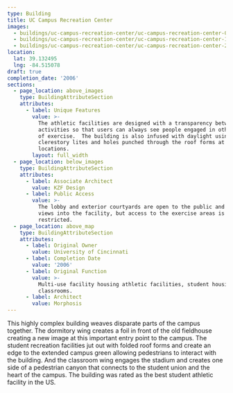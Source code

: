 ```yaml
---
type: Building
title: UC Campus Recreation Center
images:
  - buildings/uc-campus-recreation-center/uc-campus-recreation-center-0_p5z61x
  - buildings/uc-campus-recreation-center/uc-campus-recreation-center-1_hnrqm0
  - buildings/uc-campus-recreation-center/uc-campus-recreation-center-2_qipdns
location:
  lat: 39.132495
  lng: -84.515078
draft: true
completion_date: '2006'
sections:
  - page_location: above_images
    type: BuildingAttributeSection
    attributes:
      - label: Unique Features
        value: >-
          The athletic facilities are designed with a transparency between
          activities so that users can always see people engaged in other types
          of exercise.  The building is also infused with daylight using
          clerestory lites and holes punched through the roof forms at strategic
          locations.
        layout: full_width
  - page_location: below_images
    type: BuildingAttributeSection
    attributes:
      - label: Associate Architect
        value: KZF Design
      - label: Public Access
        value: >-
          The lobby and exterior courtyards are open to the public and provide
          views into the facility, but access to the exercise areas is
          restricted.
  - page_location: above_map
    type: BuildingAttributeSection
    attributes:
      - label: Original Owner
        value: University of Cincinnati
      - label: Completion Date
        value: '2006'
      - label: Original Function
        value: >-
          Multi-use facility housing athletic facilities, student housing, and
          classrooms.
      - label: Architect
        value: Morphosis
---
```


This highly complex building weaves disparate parts of the campus together. The dormitory wing creates a foil in front of the old fieldhouse creating a new image at this important entry point to the campus. The student recreation facilities jut out with folded roof forms and create an edge to the extended campus green allowing pedestrians to interact with the building. And the classroom wing engages the stadium and creates one side of a pedestrian canyon that connects to the student union and the heart of the campus. The building was rated as the best student athletic facility in the US.
